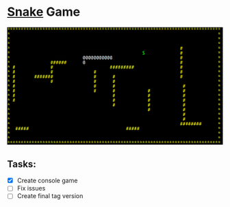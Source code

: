 # [Snake](https://en.wikipedia.org/wiki/Snake_(video_game_genre)) Game
![Skin of game](/docs/skin.png)
## Tasks:
- [x] Create console game
- [ ] Fix issues
- [ ] Create final tag version
